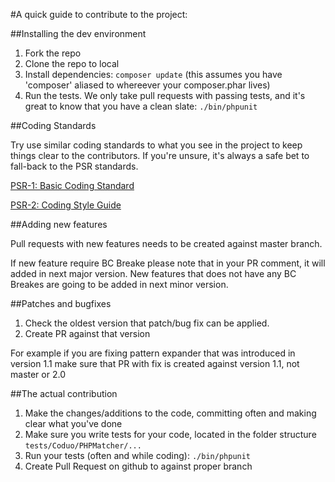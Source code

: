 #A quick guide to contribute to the project:

##Installing the dev environment

1.  Fork the repo
2.  Clone the repo to local
3.  Install dependencies: `composer update` (this assumes you have 'composer' aliased to whereever your composer.phar lives)
4.  Run the tests. We only take pull requests with passing tests, and it's great to know that you have a clean slate:
    `./bin/phpunit`

##Coding Standards

Try use similar coding standards to what you see in the project to keep things clear to the contributors. If you're unsure, it's always a safe bet to fall-back to the PSR standards.

[PSR-1: Basic Coding Standard](http://www.php-fig.org/psr/psr-1/)

[PSR-2: Coding Style Guide](http://www.php-fig.org/psr/psr-2/)

##Adding new features

Pull requests with new features needs to be created against master branch. 

If new feature require BC Breake please note that in your PR comment, it will added in next major version.
New features that does not have any BC Breakes are going to be added in next minor version.

##Patches and bugfixes 

1. Check the oldest version that patch/bug fix can be applied.
2. Create PR against that version 

For example if you are fixing pattern expander that was introduced in version 1.1 make sure that PR with fix 
is created against version 1.1, not master or 2.0 

##The actual contribution

1.  Make the changes/additions to the code, committing often and making clear what you've done
2.  Make sure you write tests for your code, located in the folder structure `tests/Coduo/PHPMatcher/...`
3.  Run your tests (often and while coding): `./bin/phpunit`
4.  Create Pull Request on github to against proper branch
